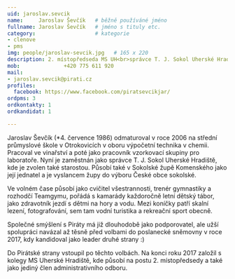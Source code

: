 ```yaml
---
uid: jaroslav.sevcik
name:     Jaroslav Ševčík  	# běžně používáné jméno
fullname: Jaroslav Ševčík  	# jméno s tituly etc.
category:                   # kategorie
- clenove
- pms
img: people/jaroslav-sevcik.jpg   # 165 x 220
description: 2. místopředseda MS UH<br>správce T. J. Sokol Uherské Hradiště<br>zastupitel          	# kratký popis, max 160 znaků
mob:			  +420 775 611 920
mail:
- jaroslav.sevcik@pirati.cz
profiles:
  facebook: https://www.facebook.com/piratsevcikjar/
ordpms: 3
ordkontakty: 1
ordkandidat: 1

---
```


Jaroslav Ševčík (*4. července 1986) odmaturoval v roce 2006 na střední průmyslové škole v Otrokovicích v oboru výpočetní technika v chemii. Pracoval ve vinařství a poté jako pracovník vzorkovací skupiny pro laboratoře. Nyní je zaměstnán jako správce T. J. Sokol Uherské Hradiště, kde je zvolen také starostou. Působí také v Sokolské župě Komenského jako její jednatel a je vyslancem župy do výboru České obce sokolské.

Ve volném čase působí jako cvičitel všestrannosti, trenér gymnastiky a rozhodčí Teamgymu, pořádá s kamarády každoročně letní dětský tábor, jako zdravotník jezdí s dětmi na hory a vodu. Mezi koníčky patří skalní lezení, fotografování, sem tam vodní turistika a rekreační sport obecně.  

Společné smýšlení s Piráty má již dlouhodobě jako podporovatel, ale užší spolupráci navázal až těsně před volbami do poslanecké sněmovny v roce 2017, kdy kandidoval jako leader druhé strany :)

Do Pirátské strany vstoupil po těchto volbách. Na konci roku 2017 založil s kolegy MS Uherské Hradiště, kde působí na postu 2. místopředsedy a také jako jediný člen administrativního odboru.
